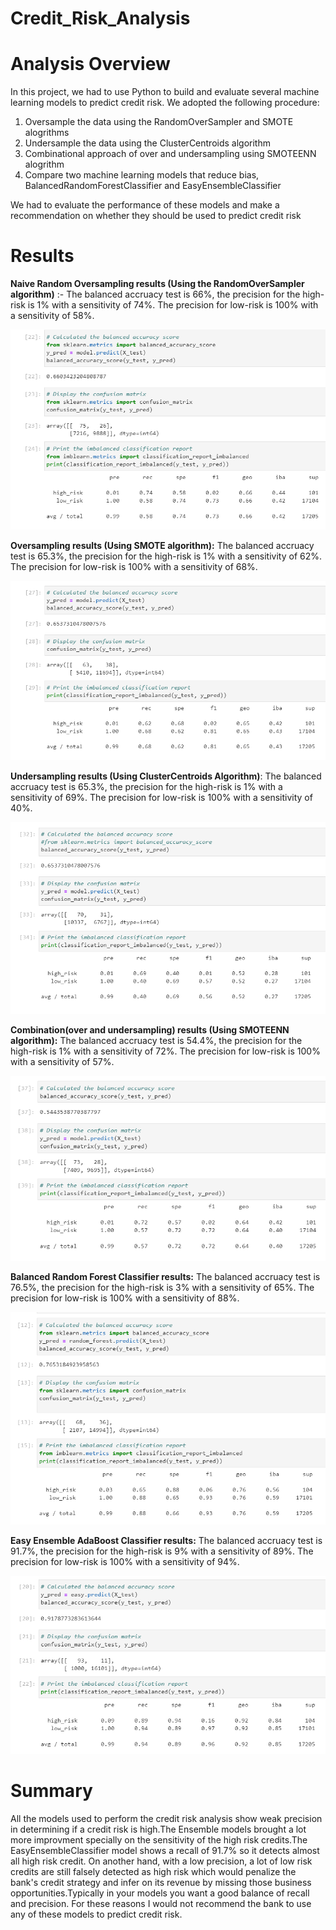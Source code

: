 # Credit_Risk_Analysis

# Analysis Overview

In this project, we had to use Python to build and evaluate several machine learning models to predict credit risk. We adopted the following procedure:

1) Oversample the data using the RandomOverSampler and SMOTE alogrithms
2) Undersample the data using the ClusterCentroids algorithm
3) Combinational approach of over and undersampling using SMOTEENN alogrithm 
4) Compare two machine learning models that reduce bias, BalancedRandomForestClassifier and EasyEnsembleClassifier 

We had to evaluate the performance of these models and make a recommendation on whether they should be used to predict credit risk

# Results

**Naive Random Oversampling results (Using the RandomOverSampler algorithm)** :- The balanced accruacy test is 66%, the precision for the high-risk is 1% with a sensitivity of 74%. The precision for low-risk is 100% with a sensitivity of 58%.

![Image](https://github.com/yashodhan1202/Credit_Risk_Analysis/blob/main/Naive_Random_Oversampling.png)

**Oversampling results (Using SMOTE algorithm):** The balanced accruacy test is 65.3%, the precision for the high-risk is 1% with a sensitivity of 62%. The precision for low-risk is 100% with a sensitivity of 68%.

![Image](https://github.com/yashodhan1202/Credit_Risk_Analysis/blob/main/SMOTE_Oversampling.png)

**Undersampling results (Using ClusterCentroids Algorithm)**: The balanced accruacy test is 65.3%, the precision for the high-risk is 1% with a sensitivity of 69%. The precision for low-risk is 100% with a sensitivity of 40%.

![Image](https://github.com/yashodhan1202/Credit_Risk_Analysis/blob/main/Cluster_Centroids_Undersampling.png)

**Combination(over and undersampling) results (Using SMOTEENN algorithm):** The balanced accruacy test is 54.4%, the precision for the high-risk is 1% with a sensitivity of 72%. The precision for low-risk is 100% with a sensitivity of 57%.

![Image](https://github.com/yashodhan1202/Credit_Risk_Analysis/blob/main/SMOTEENN_Combo.png)

**Balanced Random Forest Classifier results:** The balanced accruacy test is 76.5%, the precision for the high-risk is 3% with a sensitivity of 65%. The precision for low-risk is 100% with a sensitivity of 88%.

![Image](https://github.com/yashodhan1202/Credit_Risk_Analysis/blob/main/Balanced_Random_Forest_Classifier.png)

**Easy Ensemble AdaBoost Classifier results:** The balanced accruacy test is 91.7%, the precision for the high-risk is 9% with a sensitivity of 89%. The precision for low-risk is 100% with a sensitivity of 94%.

![Image](https://github.com/yashodhan1202/Credit_Risk_Analysis/blob/main/Easy_Ensemble_AdaBoost_Classifier.png)

# Summary

All the models used to perform the credit risk analysis show weak precision in determining if a credit risk is high.The Ensemble models brought a lot more improvment specially on the sensitivity of the high risk credits.The EasyEnsembleClassifier model shows a recall of 91.7% so it detects almost all high risk credit. On another hand, with a low precision, a lot of low risk credits are still falsely detected as high risk which would penalize the bank's credit strategy and infer on its revenue by missing those business opportunities.Typically in your models you want a good balance of recall and precision. For these reasons I would not recommend the bank to use any of these models to predict credit risk.
